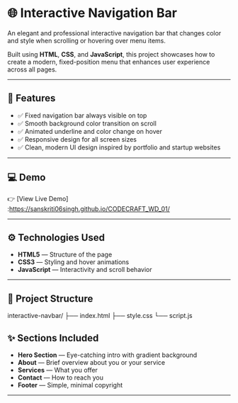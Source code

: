 # 🌐 Interactive Navigation Bar

An elegant and professional interactive navigation bar that changes color and style when scrolling or hovering over menu items.  

Built using **HTML**, **CSS**, and **JavaScript**, this project showcases how to create a modern, fixed-position menu that enhances user experience across all pages.

---

## 🚀 Features

- ✅ Fixed navigation bar always visible on top
- ✅ Smooth background color transition on scroll
- ✅ Animated underline and color change on hover
- ✅ Responsive design for all screen sizes
- ✅ Clean, modern UI design inspired by portfolio and startup websites

---

## 💻 Demo

👉 [View Live Demo] :https://sanskriti06singh.github.io/CODECRAFT_WD_01/

---

## ⚙️ Technologies Used

- **HTML5** — Structure of the page
- **CSS3** — Styling and hover animations
- **JavaScript** — Interactivity and scroll behavior

---

## 📁 Project Structure

interactive-navbar/
├── index.html
├── style.css
└── script.js


## ✨ Sections Included

- **Hero Section** — Eye-catching intro with gradient background
- **About** — Brief overview about you or your service
- **Services** — What you offer
- **Contact** — How to reach you
- **Footer** — Simple, minimal copyright

---
